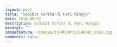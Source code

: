 ```yaml
---
layout: post
title: "Sedikit Cerita di Hari Minggu"
date: 2014-09-07
description: Sedikit Cerita di Hari Minggu
excerpt: ''
imagefeature: /images/20140907/20140907_0263.jpg
comments: false
---
```


<a href="//cdn.andremoreno.com/images/20140907/20140907_0242.jpg" class="swipebox" title=""><img src="//cdn.andremoreno.com/static/wait.gif" class="resize js_show loading_image" data-href="/images/20140907/20140907_0242.jpg" alt="" /></a>

<a href="//cdn.andremoreno.com/images/20140907/20140907_0254.jpg" class="swipebox" title=""><img src="//cdn.andremoreno.com/static/wait.gif" class="resize js_show loading_image" data-href="/images/20140907/20140907_0254.jpg" alt="" /></a>

<a href="//cdn.andremoreno.com/images/20140907/20140907_0263.jpg" class="swipebox" title=""><img src="//cdn.andremoreno.com/static/wait.gif" class="resize js_show loading_image" data-href="/images/20140907/20140907_0263.jpg" alt="" /></a>

<a href="//cdn.andremoreno.com/images/20140907/20140907_0271.jpg" class="swipebox" title=""><img src="//cdn.andremoreno.com/static/wait.gif" class="resize js_show loading_image" data-href="/images/20140907/20140907_0271.jpg" alt="" /></a>

<a href="//cdn.andremoreno.com/images/20140907/20140907_0273.jpg" class="swipebox" title=""><img src="//cdn.andremoreno.com/static/wait.gif" class="resize js_show loading_image" data-href="/images/20140907/20140907_0273.jpg" alt="" /></a>

<a href="//cdn.andremoreno.com/images/20140907/20140907_0301.jpg" class="swipebox" title=""><img src="//cdn.andremoreno.com/static/wait.gif" class="resize js_show loading_image" data-href="/images/20140907/20140907_0301.jpg" alt="" /></a>

<a href="//cdn.andremoreno.com/images/20140907/20140907_0304.jpg" class="swipebox" title=""><img src="//cdn.andremoreno.com/static/wait.gif" class="resize js_show loading_image" data-href="/images/20140907/20140907_0304.jpg" alt="" /></a>

<a href="//cdn.andremoreno.com/images/20140907/20140907_0306.jpg" class="swipebox" title=""><img src="//cdn.andremoreno.com/static/wait.gif" class="resize js_show loading_image" data-href="/images/20140907/20140907_0306.jpg" alt="" /></a>

<a href="//cdn.andremoreno.com/images/20140907/20140907_0314.jpg" class="swipebox" title=""><img src="//cdn.andremoreno.com/static/wait.gif" class="resize js_show loading_image" data-href="/images/20140907/20140907_0314.jpg" alt="" /></a>

<a href="//cdn.andremoreno.com/images/20140907/20140907_0326.jpg" class="swipebox" title=""><img src="//cdn.andremoreno.com/static/wait.gif" class="resize js_show loading_image" data-href="/images/20140907/20140907_0326.jpg" alt="" /></a>

<a href="//cdn.andremoreno.com/images/20140907/20140907_0328.jpg" class="swipebox" title=""><img src="//cdn.andremoreno.com/static/wait.gif" class="resize js_show loading_image" data-href="/images/20140907/20140907_0328.jpg" alt="" /></a>

<a href="//cdn.andremoreno.com/images/20140907/20140907_0336.jpg" class="swipebox" title=""><img src="//cdn.andremoreno.com/static/wait.gif" class="resize js_show loading_image" data-href="/images/20140907/20140907_0336.jpg" alt="" /></a>

<a href="//cdn.andremoreno.com/images/20140907/20140907_0345.jpg" class="swipebox" title=""><img src="//cdn.andremoreno.com/static/wait.gif" class="resize js_show loading_image" data-href="/images/20140907/20140907_0345.jpg" alt="" /></a>

<a href="//cdn.andremoreno.com/images/20140907/20140907_0346.jpg" class="swipebox" title=""><img src="//cdn.andremoreno.com/static/wait.gif" class="resize js_show loading_image" data-href="/images/20140907/20140907_0346.jpg" alt="" /></a>

<a href="//cdn.andremoreno.com/images/20140907/20140907_0348.jpg" class="swipebox" title=""><img src="//cdn.andremoreno.com/static/wait.gif" class="resize js_show loading_image" data-href="/images/20140907/20140907_0348.jpg" alt="" /></a>

<a href="//cdn.andremoreno.com/images/20140907/20140907_0350.jpg" class="swipebox" title=""><img src="//cdn.andremoreno.com/static/wait.gif" class="resize js_show loading_image" data-href="/images/20140907/20140907_0350.jpg" alt="" /></a>

<a href="//cdn.andremoreno.com/images/20140907/20140907_0356.jpg" class="swipebox" title=""><img src="//cdn.andremoreno.com/static/wait.gif" class="resize js_show loading_image" data-href="/images/20140907/20140907_0356.jpg" alt="" /></a>

<a href="//cdn.andremoreno.com/images/20140907/20140907_0360.jpg" class="swipebox" title=""><img src="//cdn.andremoreno.com/static/wait.gif" class="resize js_show loading_image" data-href="/images/20140907/20140907_0360.jpg" alt="" /></a>

<a href="//cdn.andremoreno.com/images/20140907/20140907_0364.jpg" class="swipebox" title=""><img src="//cdn.andremoreno.com/static/wait.gif" class="resize js_show loading_image" data-href="/images/20140907/20140907_0364.jpg" alt="" /></a>

<a href="//cdn.andremoreno.com/images/20140907/20140907_0365.jpg" class="swipebox" title=""><img src="//cdn.andremoreno.com/static/wait.gif" class="resize js_show loading_image" data-href="/images/20140907/20140907_0365.jpg" alt="" /></a>

<a href="//cdn.andremoreno.com/images/20140907/20140907_0375.jpg" class="swipebox" title=""><img src="//cdn.andremoreno.com/static/wait.gif" class="resize js_show loading_image" data-href="/images/20140907/20140907_0375.jpg" alt="" /></a>

<a href="//cdn.andremoreno.com/images/20140907/20140907_7276.jpg" class="swipebox" title=""><img src="//cdn.andremoreno.com/static/wait.gif" class="resize js_show loading_image" data-href="/images/20140907/20140907_7276.jpg" alt="" /></a>
